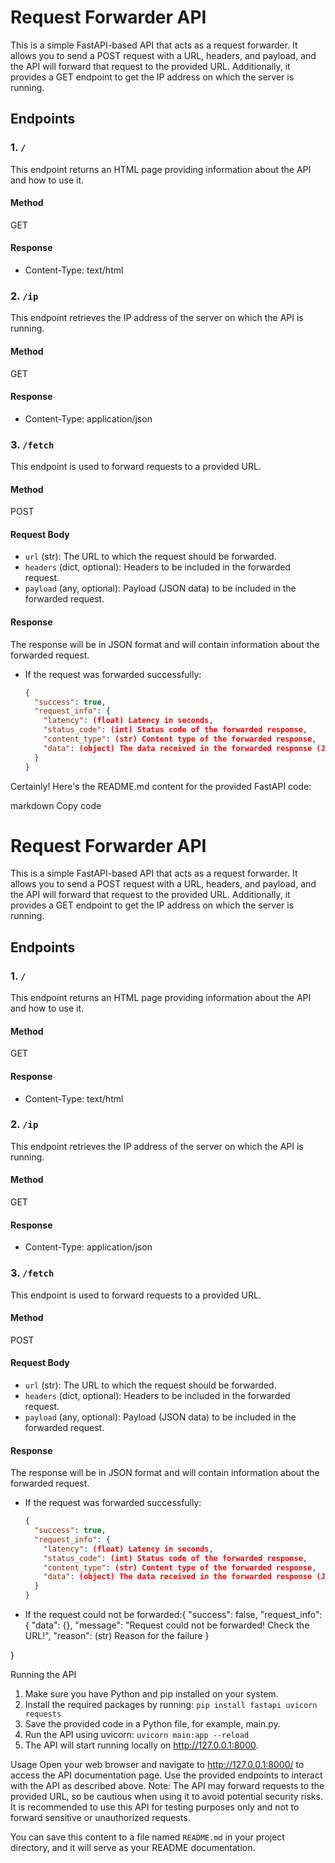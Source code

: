 # Request Forwarder API

This is a simple FastAPI-based API that acts as a request forwarder. It allows you to send a POST request with a URL, headers, and payload, and the API will forward that request to the provided URL. Additionally, it provides a GET endpoint to get the IP address on which the server is running.

## Endpoints

### 1. `/`

This endpoint returns an HTML page providing information about the API and how to use it.

#### Method

GET

#### Response

- Content-Type: text/html

### 2. `/ip`

This endpoint retrieves the IP address of the server on which the API is running.

#### Method

GET

#### Response

- Content-Type: application/json

### 3. `/fetch`

This endpoint is used to forward requests to a provided URL.

#### Method

POST

#### Request Body

- `url` (str): The URL to which the request should be forwarded.
- `headers` (dict, optional): Headers to be included in the forwarded request.
- `payload` (any, optional): Payload (JSON data) to be included in the forwarded request.

#### Response

The response will be in JSON format and will contain information about the forwarded request.

- If the request was forwarded successfully:
  ```json
  {
    "success": true,
    "request_info": {
      "latency": (float) Latency in seconds,
      "status_code": (int) Status code of the forwarded response,
      "content_type": (str) Content type of the forwarded response,
      "data": (object) The data received in the forwarded response (JSON or HTML)
    }
  }

Certainly! Here's the README.md content for the provided FastAPI code:

markdown
Copy code
# Request Forwarder API

This is a simple FastAPI-based API that acts as a request forwarder. It allows you to send a POST request with a URL, headers, and payload, and the API will forward that request to the provided URL. Additionally, it provides a GET endpoint to get the IP address on which the server is running.

## Endpoints

### 1. `/`

This endpoint returns an HTML page providing information about the API and how to use it.

#### Method

GET

#### Response

- Content-Type: text/html

### 2. `/ip`

This endpoint retrieves the IP address of the server on which the API is running.

#### Method

GET

#### Response

- Content-Type: application/json

### 3. `/fetch`

This endpoint is used to forward requests to a provided URL.

#### Method

POST

#### Request Body

- `url` (str): The URL to which the request should be forwarded.
- `headers` (dict, optional): Headers to be included in the forwarded request.
- `payload` (any, optional): Payload (JSON data) to be included in the forwarded request.

#### Response

The response will be in JSON format and will contain information about the forwarded request.

- If the request was forwarded successfully:
  ```json
  {
    "success": true,
    "request_info": {
      "latency": (float) Latency in seconds,
      "status_code": (int) Status code of the forwarded response,
      "content_type": (str) Content type of the forwarded response,
      "data": (object) The data received in the forwarded response (JSON or HTML)
    }
  }
  
- If the request could not be forwarded:{
  "success": false,
  "request_info": {
    "data": {},
    "message": "Request could not be forwarded! Check the URL!",
    "reason": (str) Reason for the failure
  }

}

Running the API
1. Make sure you have Python and pip installed on your system.
2. Install the required packages by running:
`pip install fastapi uvicorn requests`
3. Save the provided code in a Python file, for example, main.py.
4. Run the API using uvicorn:
`uvicorn main:app --reload`
5. The API will start running locally on http://127.0.0.1:8000.

Usage
Open your web browser and navigate to http://127.0.0.1:8000/ to access the API documentation page.
Use the provided endpoints to interact with the API as described above.
Note: The API may forward requests to the provided URL, so be cautious when using it to avoid potential security risks. It is recommended to use this API for testing purposes only and not to forward sensitive or unauthorized requests.

You can save this content to a file named `README.md` in your project directory, and it will serve as your README documentation.
